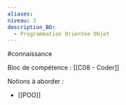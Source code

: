 ```yaml
---
aliases: 
niveau: 3
description_BO:
  - Programmation Orientée Objet
---
```

#connaissance

Bloc de compétence : [[C08 - Coder]]

Notions à aborder : 
- [[POO]]
